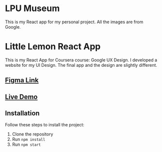 # LPU Museum
This is my React app for my personal project. All the images are from Google.

# Little Lemon React App
This is my React App for Coursera course: Google UX Design.
I developed a website for my UI Design. The final app and the design are slightly different.

## [Figma Link](https://www.figma.com/file/q8sgEKxTFUeHUgah0IgE8l/Museum-project?type=design&node-id=1%3A2&mode=design&t=Gd9NATyagAfiKOc5-1)

## [Live Demo](https://lpumuseum.netlify.app/)

## Installation
Follow these steps to install the project:
1. Clone the repository
2. Run `npm install`
3. Run `npm start`
